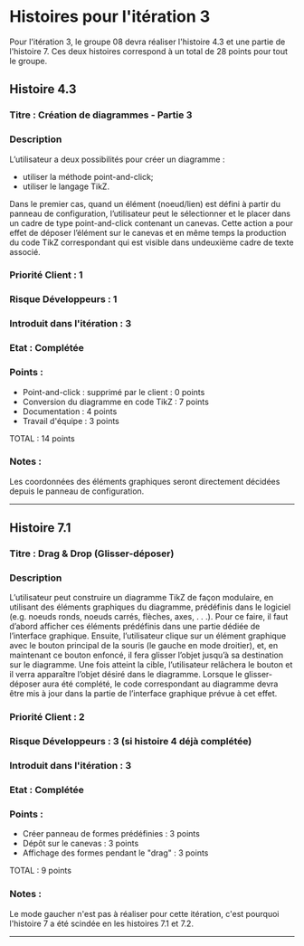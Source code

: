 # Histoires pour l'itération 3
Pour l'itération 3, le groupe 08 devra réaliser l'histoire 4.3 et une partie de l'histoire 7. Ces deux histoires correspond à un total de 28 points pour tout le groupe.

## Histoire 4.3

### Titre : Création de diagrammes - Partie 3

### Description
L’utilisateur a deux possibilités pour créer un diagramme :
- utiliser la méthode point-and-click;
- utiliser le langage TikZ.

Dans le premier cas, quand un élément (noeud/lien) est défini à partir du panneau de configuration, l’utilisateur peut le sélectionner et le placer dans un cadre de type point-and-click contenant un canevas.
Cette action a pour effet de déposer l’élément sur le canevas et en même temps la production du code TikZ correspondant qui est visible dans undeuxième cadre de texte associé.


### Priorité Client : 1

### Risque Développeurs : 1

### Introduit dans l'itération : 3

### Etat : Complétée

### Points :

- Point-and-click : supprimé par le client : 0 points
- Conversion du diagramme en code TikZ : 7 points
- Documentation : 4 points
- Travail d'équipe : 3 points

TOTAL : 14 points

### Notes :

Les coordonnées des éléments graphiques seront directement décidées depuis le panneau de configuration.

----------------------

## Histoire 7.1

### Titre : Drag & Drop (Glisser-déposer)

### Description
L’utilisateur peut construire un diagramme TikZ de façon modulaire, en utilisant des éléments graphiques du diagramme, prédéfinis dans le logiciel (e.g. noeuds ronds, noeuds carrés, flèches, axes, . . .).
Pour ce faire, il faut d’abord afficher ces éléments prédéfinis dans une partie dédiée de l’interface graphique. Ensuite, l’utilisateur clique sur un élément graphique avec le bouton principal de la souris 
(le gauche en mode droitier), et, en maintenant ce bouton enfoncé, il fera glisser l’objet jusqu’à sa destination sur le diagramme. Une fois atteint la cible, 
l’utilisateur relâchera le bouton et il verra apparaître l’objet désiré dans le diagramme. Lorsque le glisser-déposer aura été complété, le code correspondant au diagramme devra être mis à jour dans la partie
de l’interface graphique prévue à cet effet.

### Priorité Client : 2

### Risque Développeurs : 3 (si histoire 4 déjà complétée)

### Introduit dans l'itération : 3

### Etat : Complétée

### Points :

- Créer panneau de formes prédéfinies : 3 points
- Dépôt sur le canevas : 3 points
- Affichage des formes pendant le "drag" : 3 points

TOTAL : 9 points

### Notes :

Le mode gaucher n'est pas à réaliser pour cette itération, c'est pourquoi l'histoire 7 a été scindée en les histoires 7.1 et 7.2.

----------------------

